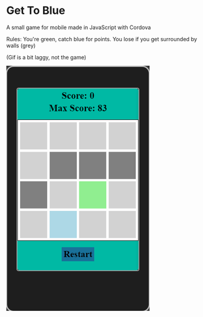 # Get To Blue

A small game for mobile made in JavaScript with Cordova

Rules: You're green, catch blue for points. You lose if you get surrounded by walls (grey)

(Gif is a bit laggy, not the game)

![Game](https://github.com/rtouti/get-to-blue/blob/master/gifs/get-to-blue.gif)